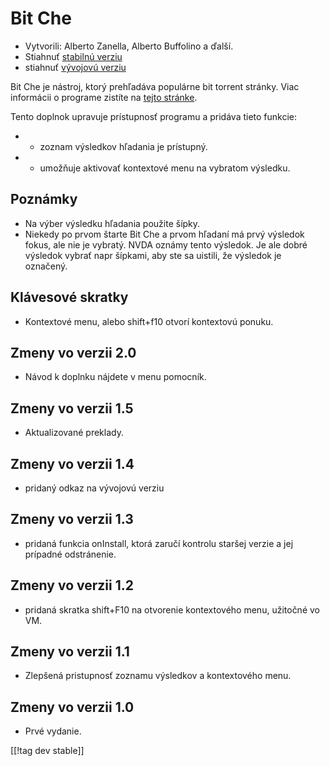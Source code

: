 # Bit Che #
*   Vytvorili: Alberto Zanella, Alberto Buffolino a ďalší.
*   Stiahnuť [stabilnú verziu][1]
*   stiahnuť [vývojovú verziu][3]

Bit Che je nástroj, ktorý prehľadáva populárne bit torrent stránky. Viac
informácii o programe zistíte na [tejto stránke][2].

Tento doplnok upravuje prístupnosť programu a pridáva tieto funkcie:

*   - zoznam výsledkov hľadania je prístupný.  
*   - umožňuje aktivovať kontextové menu na vybratom výsledku.


## Poznámky ##
*   Na výber výsledku hľadania použite šípky.
*   Niekedy po prvom štarte Bit Che a prvom hľadaní má prvý výsledok fokus,
    ale nie je vybratý. NVDA oznámy tento výsledok. Je ale dobré výsledok
    vybrať napr šípkami, aby ste sa uistili, že výsledok je označený.


## Klávesové skratky ##
*   Kontextové menu, alebo shift+f10 otvorí kontextovú ponuku.


## Zmeny vo verzii 2.0 ##
*   Návod k doplnku nájdete v menu pomocník.

## Zmeny vo verzii 1.5 ##
*   Aktualizované preklady.

## Zmeny vo verzii 1.4 ##
*   pridaný odkaz na vývojovú verziu

## Zmeny vo verzii 1.3 ##
*   pridaná funkcia onInstall, ktorá zaručí kontrolu staršej verzie a jej
    prípadné odstránenie.

## Zmeny vo verzii 1.2 ##
*   pridaná skratka shift+F10 na otvorenie kontextového menu, užitočné vo
    VM.

## Zmeny vo verzii 1.1 ##
*   Zlepšená pristupnosť zoznamu výsledkov a kontextového menu.

## Zmeny vo verzii 1.0 ##
*   Prvé vydanie.

[[!tag dev stable]]

[1]: https://addons.nvda-project.org/files/get.php?file=bc

[2]: http://www.convivea.com

[3]: https://addons.nvda-project.org/files/get.php?file=bc-dev
